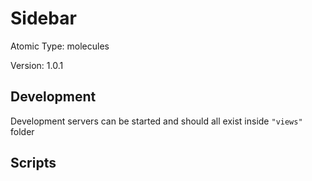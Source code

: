 # Sidebar

Atomic Type: molecules

Version: 1.0.1

## Development

Development servers can be started and should all exist inside `"views"` folder

## Scripts
